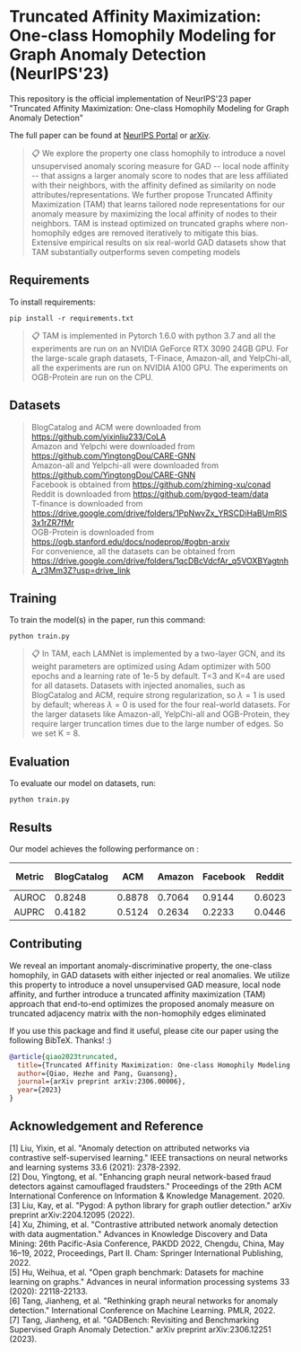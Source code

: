 # Truncated Affinity Maximization: One-class Homophily Modeling for Graph Anomaly Detection (NeurIPS'23)

This repository is the official implementation of NeurIPS'23 paper "Truncated Affinity Maximization: One-class
Homophily Modeling for Graph Anomaly Detection"

The full paper can be found at [NeurIPS Portal](https://nips.cc/virtual/2023/poster/70486) or [arXiv](https://arxiv.org/pdf/2306.00006.pdf).


>📋  We explore the  property one class homophily to introduce a novel unsupervised anomaly scoring measure for GAD -- local node affinity -- that assigns a larger anomaly score to nodes that are less affiliated with their neighbors, with the affinity defined as similarity on node attributes/representations.
We further propose Truncated Affinity Maximization (TAM) that learns tailored node representations for our anomaly measure by maximizing the local affinity of nodes to their neighbors.
TAM is instead optimized on truncated graphs where non-homophily edges are removed iteratively to mitigate this bias. Extensive empirical results on six real-world GAD datasets show that TAM substantially outperforms seven competing models
>
## Requirements

To install requirements:

```setup
pip install -r requirements.txt
```


>📋  TAM is implemented in Pytorch 1.6.0 with python 3.7 and all the experiments are run on an NVIDIA GeForce RTX 3090 24GB GPU.   For the large-scale graph datasets, T-Finace, Amazon-all, and YelpChi-all, all the experiments are run on NVIDIA A100 GPU. The experiments on OGB-Protein are run on the CPU.

## Datasets
> BlogCatalog and ACM were downloaded from https://github.com/yixinliu233/CoLA <br>
> Amazon and Yelpchi were downloaded from  https://github.com/YingtongDou/CARE-GNN <br>
> Amazon-all and Yelpchi-all were downloaded from  https://github.com/YingtongDou/CARE-GNN <br>
> Facebook is obtained from  https://github.com/zhiming-xu/conad <br>
> Reddit is downloaded from https://github.com/pygod-team/data  <br>
> T-finance is downloaded from https://drive.google.com/drive/folders/1PpNwvZx_YRSCDiHaBUmRIS3x1rZR7fMr <br>
> OGB-Protein is downloaded from https://ogb.stanford.edu/docs/nodeprop/#ogbn-arxiv <br>
For convenience, all the datasets can be obtained from  https://drive.google.com/drive/folders/1qcDBcVdcfAr_q5VOXBYagtnhA_r3Mm3Z?usp=drive_link

## Training

To train the model(s) in the paper, run this command:

```train
python train.py
```

>📋  In TAM, each LAMNet is implemented by a two-layer GCN, and its weight parameters are optimized using Adam optimizer with 500 epochs and a learning rate of 1e-5 by default.  T=3 and K=4 are used for all datasets. Datasets with injected anomalies, such as BlogCatalog and ACM, require strong regularization, so $\lambda=1$ is used by default; whereas $\lambda=0$ is used for the four real-world datasets.
For the larger datasets like Amazon-all, YelpChi-all and OGB-Protein, they require larger truncation times  due to the large number of edges. So we set K = 8.
## Evaluation

To evaluate our model on datasets,  run:

```eval
python train.py 
```

## Results
Our model achieves the following performance on :

| Metric | BlogCatalog | ACM      | Amazon         | Facebook | Reddit | YelpChi | Amazon-all | YelpChi-all |T-finance | OGB-Protein |
|--------|-------------|----------|----------------|----------|--------|--------|--------|--------|--------|--------|
| AUROC  | 0.8248      | 0.8878   | 0.7064         | 0.9144   | 0.6023 | 0.5643 |0.8476 |0.5818	|0.6175|	0.7449|
| AUPRC  | 0.4182      | 0.5124   | 0.2634   | 0.2233  | 0.0446 | 0.0778 |0.4346|	0.1886|	0.0547	|0.2173|


## Contributing
We reveal an important anomaly-discriminative property, the one-class homophily, in GAD datasets with either injected or real anomalies. We utilize this property to introduce a novel unsupervised GAD measure, local node affinity, and further introduce a truncated affinity maximization (TAM) approach that end-to-end optimizes the proposed anomaly measure on truncated adjacency  matrix with the non-homophily edges eliminated





If you use this package and find it useful, please cite our paper using the following BibTeX. Thanks! :)

```bibtex
@article{qiao2023truncated,
  title={Truncated Affinity Maximization: One-class Homophily Modeling for Graph Anomaly Detection},
  author={Qiao, Hezhe and Pang, Guansong},
  journal={arXiv preprint arXiv:2306.00006},
  year={2023}
}
```

## Acknowledgement and Reference
[1] Liu, Yixin, et al. "Anomaly detection on attributed networks via contrastive self-supervised learning." IEEE transactions on neural networks and learning systems 33.6 (2021): 2378-2392. <br>
[2] Dou, Yingtong, et al. "Enhancing graph neural network-based fraud detectors against camouflaged fraudsters." Proceedings of the 29th ACM International Conference on Information & Knowledge Management. 2020. <br>
[3] Liu, Kay, et al. "Pygod: A python library for graph outlier detection." arXiv preprint arXiv:2204.12095 (2022). <br>
[4] Xu, Zhiming, et al. "Contrastive attributed network anomaly detection with data augmentation." Advances in Knowledge Discovery and Data Mining: 26th Pacific-Asia Conference, PAKDD 2022, Chengdu, China, May 16–19, 2022, Proceedings, Part II. Cham: Springer International Publishing, 2022. <br>
[5] Hu, Weihua, et al. "Open graph benchmark: Datasets for machine learning on graphs." Advances in neural information processing systems 33 (2020): 22118-22133.<br>
[6] Tang, Jianheng, et al. "Rethinking graph neural networks for anomaly detection." International Conference on Machine Learning. PMLR, 2022.<br>
[7] Tang, Jianheng, et al. "GADBench: Revisiting and Benchmarking Supervised Graph Anomaly Detection." arXiv preprint arXiv:2306.12251 (2023). <br>
